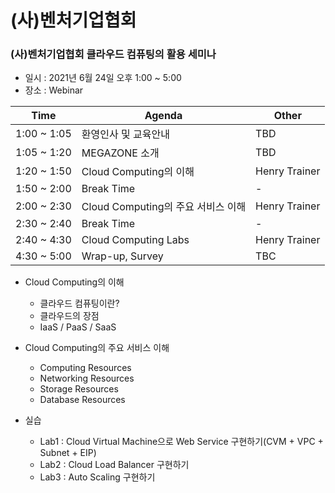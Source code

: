 # (사)벤처기업협회
### (사)벤처기업협회 클라우드 컴퓨팅의 활용 세미나
- 일시 : 2021년 6월 24일 오후 1:00 ~ 5:00
- 장소 : Webinar

|Time | Agenda | Other |
|-----| -------| ------|
|1:00 ~ 1:05 | 환영인사 및 교육안내 | TBD |
|1:05 ~ 1:20 | MEGAZONE 소개 | TBD |
|1:20 ~ 1:50 | Cloud Computing의 이해 | Henry Trainer |
|1:50 ~ 2:00 | Break Time | - |
|2:00 ~ 2:30 | Cloud Computing의 주요 서비스 이해 | Henry Trainer |
|2:30 ~ 2:40 | Break Time | - |
|2:40 ~ 4:30 | Cloud Computing Labs | Henry Trainer |
|4:30 ~ 5:00 | Wrap-up, Survey | TBC |

- Cloud Computing의 이해
  - 클라우드 컴퓨팅이란?
  - 클라우드의 장점
  - IaaS / PaaS / SaaS

- Cloud Computing의 주요 서비스 이해
  - Computing Resources
  - Networking Resources
  - Storage Resources
  - Database Resources
 
- 실습
  - Lab1 : Cloud Virtual Machine으로 Web Service 구현하기(CVM + VPC + Subnet + EIP)
  - Lab2 : Cloud Load Balancer 구현하기
  - Lab3 : Auto Scaling 구현하기
